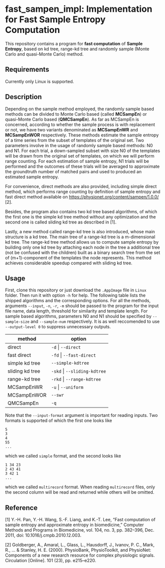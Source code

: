 # fast_sampen_impl: Implementation for Fast Sample Entropy Computation
This repository contains a program for **fast computation** of **Sample
Entropy**, based on kd tree, range-kd tree and randomly sample (Monte Carlo and
quasi-Monte Carlo) method.

## Requirements
Currently only Linux is supported.

## Description
Depending on the sample method employed, the randomly sample based methods can
be divided to Monte Carlo based (called **MCSampEn**) or quasi-Monte Carlo based
(**QMCSampEn**). As far as MCSampEn is concerned, according to whether the
sample process is with replacement or not, we have two variants denominated as
**MCSampEnWR** and **MCSampEnWOR** respectively. These methods estimate the
sample entropy of a time series from the subset of templates of the original
set. Two parameters involve in the usage of randomly sample based methods: N0
and N1. For each trial, a down-sampled subset with size N0 of the templates will
be drawn from the original set of templates, on which we will perform range
counting. For each estimation of sample entropy, N1 trials will be performed and
the outcomes of these trials will be averaged to approximate the groundtruth
number of matched pairs and used to produced an estimated sample entropy.

For convenience, direct methods are also provided, including simple direct
method, which performs range counting by definition of sample entropy and fast
direct method available on https://physionet.org/content/sampen/1.0.0/ [2].

Besides, the program also contains two kd tree based algorithms, of which the
first one is the simple kd tree method without any optimization and the second
one is called sliding kd tree as described in [1].

Lastly, a new method called range-kd tree is also introduced, whose main
structure is a kd tree. The main tree of a range-kd tree is a m-dimensional kd
tree. The range-kd tree method allows us to compute sample entropy by building
only one kd tree by attaching each node in the tree a additional tree (not be
confused with the children) built as a binary search tree from the
set of (m+1)-component of the templates the node represents. This method
achieves considerable speedup compared with sliding kd tree.

## Usage
First, clone this repository or just download the `.AppImage` file in `Linux`
folder. Then run it with option `-h` for help. The following table lists the
shipped algorithms and the corresponding options. For all the methods, arguments
`--input`, `-n`, `-r`, `-m` should be passed to the program for the input file
name, data length, threshold for similarity and template length. For sample
based algorithms, parameters N0 and N1 should be specified by `--sample-size`
and `--sample-num` respectively. It is as well reccomended to use
`--output-level 0` to suppress unnecessary outputs.

| method  | option |
|---|---|
| direct | `-d` \| `--direct` |
| fast direct | `-fd` \| `--fast-direct` |
| simple kd tree | `--simple-kdtree` |
| sliding kd tree | `-skd` \| `--sliding-kdtree` |
| range-kd tree | `-rkd` \| `--range-kdtree` |
| MCSampEnWR | `-u` \| `--uniform` |
| MCSampEnWOR | `--swr` |
| QMCSampEn | `-q` |

Note that the `--input-format` argument is important for reading inputs. Two
formats is supported of which the first one looks like
```
5
3
4
55
...
```
which we called `simple` format, and the second looks like
```
1 34 23
2 43 41
3 42 1
...
```
which we called `multirecord` format. When reading `multirecord` files, 
only the second column will be read and returned while others will be omitted.


## Reference
[1] Y.-H. Pan, Y.-H. Wang, S.-F.
Liang, and K.-T. Lee, “Fast computation of sample entropy and approximate
entropy in biomedicine,” Computer Methods and Programs in Biomedicine, vol. 104,
no. 3, pp. 382–396, Dec. 2011, doi: 10.1016/j.cmpb.2010.12.003.

[2] Goldberger, A., Amaral, L., Glass, L., Hausdorff, J., Ivanov, P. C., Mark,
R., ... & Stanley, H. E. (2000). PhysioBank, PhysioToolkit, and PhysioNet:
Components of a new research resource for complex physiologic signals.
Circulation [Online]. 101 (23), pp. e215–e220.